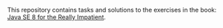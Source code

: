 This repository contains tasks and solutions to the exercises in the book: [Java SE 8 for the Really Impatient](https://www.amazon.com/Java-SE8-Really-Impatient-Course/dp/0321927761).